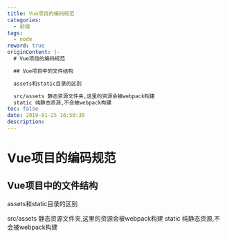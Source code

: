 ```yaml
---
title: Vue项目的编码规范
categories:
  - 前端
tags:
  - node
reward: true
originContent: |-
  # Vue项目的编码规范

  ## Vue项目中的文件结构

  assets和static目录的区别

  src/assets 静态资源文件夹,这里的资源会被webpack构建
  static 纯静态资源,不会被webpack构建
toc: false
date: 2019-01-25 16:50:30
description:
---
```


# Vue项目的编码规范

## Vue项目中的文件结构

assets和static目录的区别

src/assets 静态资源文件夹,这里的资源会被webpack构建
static 纯静态资源,不会被webpack构建